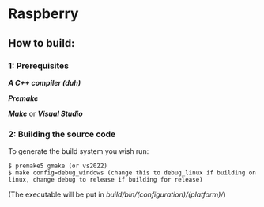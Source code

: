 # Raspberry

## How to build:

### **1: Prerequisites**

***A C++ compiler (duh)***

***Premake***

***Make*** or ***Visual Studio***

### **2: Building the source code**

To generate the build system you wish run:

    $ premake5 gmake (or vs2022)
    $ make config=debug_windows (change this to debug_linux if building on linux, change debug to release if building for release)

(The executable will be put in *build/bin/(configuration)/(platform)/*)
